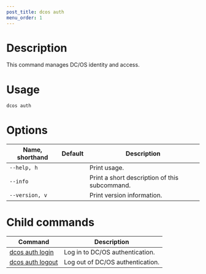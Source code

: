 ```yaml
---
post_title: dcos auth
menu_order: 1
---
```


# Description
This command manages DC/OS identity and access.

# Usage

```bash
dcos auth 
```

# Options

| Name, shorthand | Default | Description |
|---------|-------------|-------------|
| `--help, h`   |             |  Print usage. |
| `--info`   |             |  Print a short description of this subcommand. |
| `--version, v`   |             | Print version information. |

# Child commands

| Command | Description |
|---------|-------------|
| [dcos auth login](/docs/1.10/cli/command-reference/dcos-auth/dcos-auth-login/)   |   Log in to DC/OS authentication.  |  
| [dcos auth logout](/docs/1.10/cli/command-reference/dcos-auth/dcos-auth-logout/)   |  Log out of DC/OS authentication.  |  
